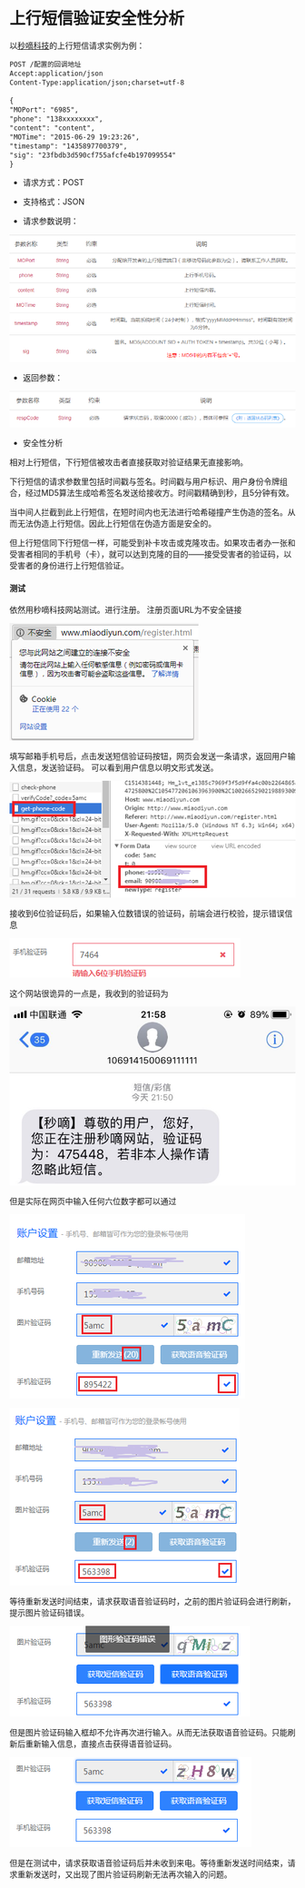 # 上行短信验证安全性分析 #

以[秒嘀科技](http://www.miaodiyun.com/doc/service_MO.html)的上行短信请求实例为例：

    POST /配置的回调地址
    Accept:application/json
    Content-Type:application/json;charset=utf-8
    
    {
    "MOPort": "6985",
    "phone": "138xxxxxxxx",
    "content": "content",
    "MOTime": "2015-06-29 19:23:26",
    "timestamp": "1435897700379",
    "sig": "23fbdb3d590cf755afcfe4b197099554"
    }

- 请求方式：POST

- 支持格式：JSON

- 请求参数说明：

![](img/parameters.PNG)

- 返回参数：

![](img/return.PNG)


- 安全性分析

相对上行短信，下行短信被攻击者直接获取对验证结果无直接影响。

下行短信的请求参数里包括时间戳与签名。时间戳与用户标识、用户身份令牌组合，经过MD5算法生成哈希签名发送给接收方。时间戳精确到秒，且5分钟有效。

当中间人拦截到此上行短信，在短时间内也无法进行哈希碰撞产生伪造的签名。从而无法伪造上行短信。因此上行短信在伪造方面是安全的。

但上行短信同下行短信一样，可能受到补卡攻击或克隆攻击。如果攻击者办一张和受害者相同的手机号（卡），就可以达到克隆的目的——接受受害者的验证码，以受害者的身份进行上行短信验证。


#### 测试 ####

依然用秒嘀科技网站测试。进行注册。
注册页面URL为不安全链接

![](img/regURL.png)

填写邮箱手机号后，点击发送短信验证码按钮，网页会发送一条请求，返回用户输入信息，发送验证码。
可以看到用户信息以明文形式发送。

![](img/data.png)

接收到6位验证码后，如果输入位数错误的验证码，前端会进行校验，提示错误信息

![](img/6.png)

这个网站很诡异的一点是，我收到的验证码为

![](img/message.jpg)

但是实际在网页中输入任何六位数字都可以通过

![](img/1.PNG)

![](img/2.PNG)

等待重新发送时间结束，请求获取语音验证码时，之前的图片验证码会进行刷新，提示图片验证码错误。

![](img/3.png)

但是图片验证码输入框却不允许再次进行输入。从而无法获取语音验证码。只能刷新后重新输入信息，直接点击获得语音验证码。

![](img/4.PNG)

但是在测试中，请求获取语音验证码后并未收到来电。等待重新发送时间结束，请求重新发送时，又出现了图片验证码刷新无法再次输入的问题。
